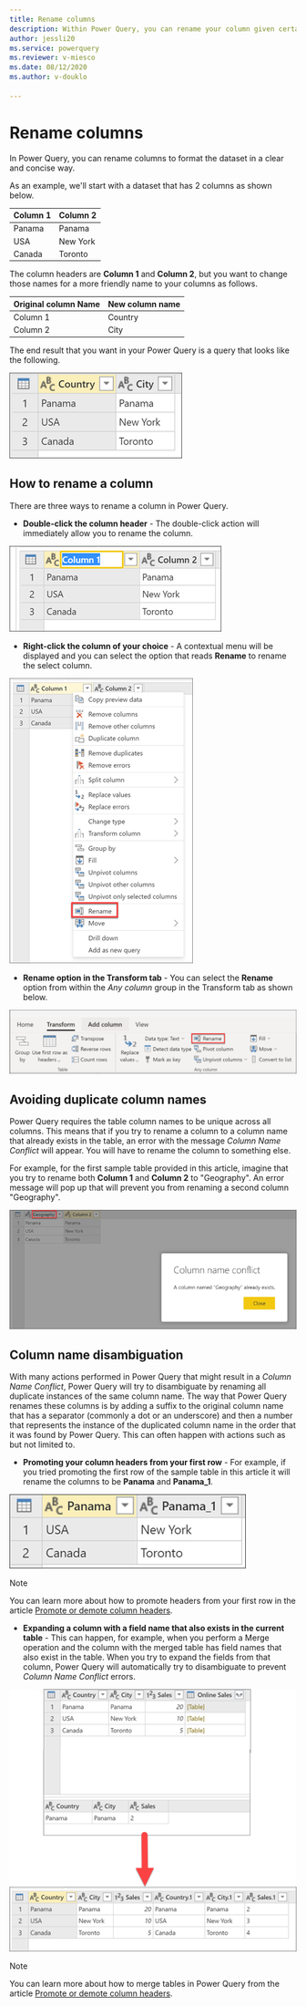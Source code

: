 ```yaml
---
title: Rename columns
description: Within Power Query, you can rename your column given certain conditions.
author: jessli20
ms.service: powerquery
ms.reviewer: v-miesco
ms.date: 08/12/2020
ms.author: v-douklo

---
```



# Rename columns

In Power Query, you can rename columns to format the dataset in a clear and concise way. 

As an example, we'll start with a dataset that has 2 columns as shown below.

|Column 1|Column 2|
-------|-----
Panama|Panama
USA| New York
Canada | Toronto

The column headers are **Column 1** and **Column 2**, but you want to change those names for a more friendly name to your columns as follows.

|Original column Name | New column name|
-----|---
Column 1|Country
Column 2|City

The end result that you want in your Power Query is a query that looks like the following.

![Sample output table with Country and City as new field names](images/me-rename-column-sample-output-table.png)

## How to rename a column

There are three ways to rename a column in Power Query.

* **Double-click the column header** - The double-click action will immediately allow you to rename the column.

![Rename Column Double Select](images/me-rename-column-double-click.png)

* **Right-click the column of your choice** - A contextual menu will be displayed and you can select the option that reads **Rename** to rename the select column.

![Rename Column Context Pane](images/me-rename-column-right-click.png)

* **Rename option in the Transform tab** - You can select the **Rename** option from within the *Any column* group in the Transform tab as shown below.

![Rename column option found inisde the Any column in the Transform tab](images/me-rename-column-transform-tab.png)

## Avoiding duplicate column names

Power Query requires the table column names to be unique across all columns. This means that if you try to rename a column to a column name that already exists in the table, an error with the message *Column Name Conflict* will appear. You will have to rename the column to something else.

For example, for the first sample table provided in this article, imagine that you try to rename both **Column 1** and **Column 2** to "Geography". An error message will pop up that will prevent you from renaming a second column "Geography". 

![Rename Column Column Error](images/rename-column-error.png)


## Column name disambiguation

With many actions performed in Power Query that might result in a *Column Name Conflict*, Power Query will try to disambiguate by renaming all duplicate instances of the same column name. The way that Power Query renames these columns is by adding a suffix to the original column name that has a separator (commonly a dot or an underscore) and then a number that represents the instance of the duplicated column name in the order that it was found by Power Query. This can often happen with actions such as but not limited to.

* **Promoting your column headers from your first row** -  For example, if you tried promoting the first row of the sample table in this article it will rename the columns to be **Panama** and **Panama_1**.

![Using the promote rows to headers to showcase the column name disambiguation](images/me-rename-column-promote-rows-duplicate-name.png)

>[!NOTE]
> You can learn more about how to promote headers from your first row in the article [Promote or demote column headers](table-promote-demote-headers.md).

* **Expanding a column with a field name that also exists in the current table** -  This can happen, for example, when you perform a Merge operation and the column with the merged table has field names that also exist in the table. When you try to expand the fields from that column, Power Query will automatically try to disambiguate to prevent *Column Name Conflict* errors.

![Expanding field names that already exist in the table](images/me-rename-column-expand-field-duplicate-names.png)

>[!NOTE]
> You can learn more about how to merge tables in Power Query from the article [Promote or demote column headers](merge-queries-overview.md).
